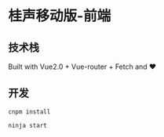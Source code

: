 # 桂声移动版-前端


## 技术栈

Built with Vue2.0 + Vue-router + Fetch and :heart:

## 开发

`cnpm install`

`ninja start`

